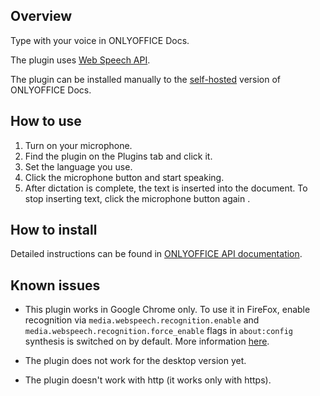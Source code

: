 ## Overview

Type with your voice in ONLYOFFICE Docs.

The plugin uses [Web Speech API](https://developer.mozilla.org/en-US/docs/Web/API/Web_Speech_API).

The plugin can be installed manually to the [self-hosted](https://github.com/ONLYOFFICE/DocumentServer) version of ONLYOFFICE Docs.

## How to use

1. Turn on your microphone.
2. Find the plugin on the Plugins tab and click it.
3. Set the language you use.
4. Click the microphone button and start speaking. 
5. After dictation is complete, the text is inserted into the document. To stop inserting text, click the microphone button again . 

## How to install

Detailed instructions can be found in [ONLYOFFICE API documentation](https://api.onlyoffice.com/docs/plugin-and-macros/tutorials/installing/).

## Known issues

- This plugin works in Google Chrome only. To use it in FireFox, enable recognition via `media.webspeech.recognition.enable` and `media.webspeech.recognition.force_enable` flags in `about:config` synthesis is switched on by default. More information [here](https://developer.mozilla.org/en-US/docs/Web/API/Web_Speech_API). 

- The plugin does not work for the desktop version yet.

- The plugin doesn't work with http (it works only with https).

